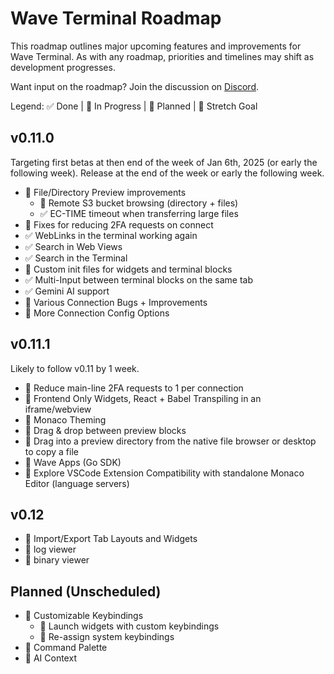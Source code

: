 # Wave Terminal Roadmap

This roadmap outlines major upcoming features and improvements for Wave Terminal. As with any roadmap, priorities and timelines may shift as development progresses.

Want input on the roadmap? Join the discussion on [Discord](https://discord.gg/XfvZ334gwU).

Legend: ✅ Done | 🔧 In Progress | 🔷 Planned | 🤞 Stretch Goal

## v0.11.0

Targeting first betas at then end of the week of Jan 6th, 2025 (or early the following week). Release at the end of the week or early the following week.

- 🔧 File/Directory Preview improvements
  - 🔧 Remote S3 bucket browsing (directory + files)
  - ✅ EC-TIME timeout when transferring large files
- 🔧 Fixes for reducing 2FA requests on connect
- ✅ WebLinks in the terminal working again
- ✅ Search in Web Views
- ✅ Search in the Terminal
- 🔷 Custom init files for widgets and terminal blocks
- ✅ Multi-Input between terminal blocks on the same tab
- ✅ Gemini AI support
- 🔧 Various Connection Bugs + Improvements
- 🔧 More Connection Config Options

## v0.11.1

Likely to follow v0.11 by 1 week.

- 🔧 Reduce main-line 2FA requests to 1 per connection
- 🔷 Frontend Only Widgets, React + Babel Transpiling in an iframe/webview
- 🔷 Monaco Theming
- 🔷 Drag & drop between preview blocks
- 🔷 Drag into a preview directory from the native file browser or desktop to copy a file
- 🔷 Wave Apps (Go SDK)
- 🤞 Explore VSCode Extension Compatibility with standalone Monaco Editor (language servers)

## v0.12

- 🔷 Import/Export Tab Layouts and Widgets
- 🔷 log viewer
- 🔷 binary viewer

## Planned (Unscheduled)

- 🔷 Customizable Keybindings
  - 🔷 Launch widgets with custom keybindings
  - 🔷 Re-assign system keybindings
- 🔷 Command Palette
- 🔷 AI Context
